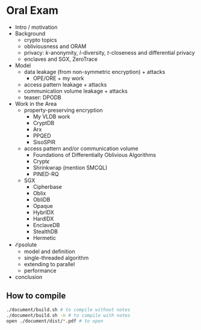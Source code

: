 # Oral Exam

- Intro / motivation
- Background
  - crypto topics
  - obliviousness and ORAM
  - privacy: $`k`$-anonymity, $`l`$-diversity, $`t`$-closeness and differential privacy
  - enclaves and SGX, ZeroTrace
- Model
  - data leakage (from non-symmetric encryption) + attacks
	- OPE/ORE + my work
  - access pattern leakage + attacks
  - communication volume leakage + attacks
  - teaser: DPODB
- Work in the Area
  - property-preserving encryption
    - My VLDB work
    - CryptDB
    - Arx
    - PPQED
    - SisoSPIR
  - access pattern and/or communication volume
    - Foundations of Differentially Oblivious Algorithms
    - $`\text{Crypt}\epsilon`$
    - Shrinkwrap (mention SMCQL)
    - PINED-RQ
  - SGX
    - Cipherbase
    - Oblix
    - ObliDB
    - Opaque
    - HybrIDX
    - HardIDX
    - EnclaveDB
    - StealthDB
    - Hermetic
- $`\mathcal{E}\text{psolute}`$
  - model and definition
  - single-threaded algorithm
  - extending to parallel
  - performance
- conclusion

## How to compile

```bash
./document/build.sh # to compile without notes
./document/build.sh -n # to compile with notes
open ./document/dist/*.pdf # to open
```
